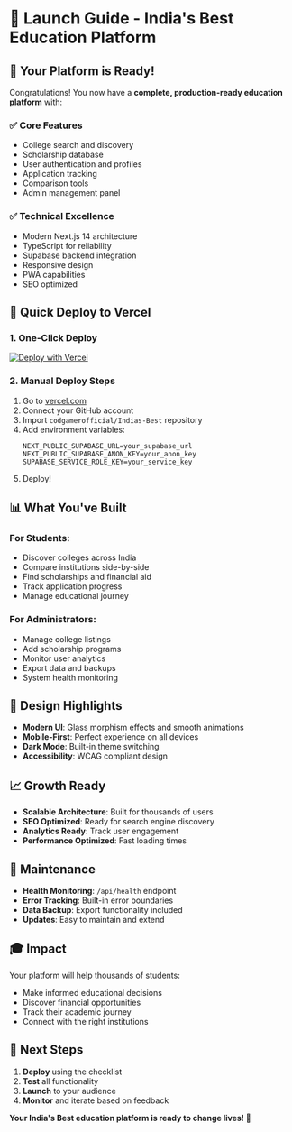 # 🚀 Launch Guide - India's Best Education Platform

## 🎯 Your Platform is Ready!

Congratulations! You now have a **complete, production-ready education platform** with:

### ✅ **Core Features**
- College search and discovery
- Scholarship database
- User authentication and profiles
- Application tracking
- Comparison tools
- Admin management panel

### ✅ **Technical Excellence**
- Modern Next.js 14 architecture
- TypeScript for reliability
- Supabase backend integration
- Responsive design
- PWA capabilities
- SEO optimized

## 🚀 Quick Deploy to Vercel

### 1. **One-Click Deploy**
[![Deploy with Vercel](https://vercel.com/button)](https://vercel.com/new/clone?repository-url=https://github.com/codgamerofficial/Indias-Best)

### 2. **Manual Deploy Steps**
1. Go to [vercel.com](https://vercel.com)
2. Connect your GitHub account
3. Import `codgamerofficial/Indias-Best` repository
4. Add environment variables:
   ```
   NEXT_PUBLIC_SUPABASE_URL=your_supabase_url
   NEXT_PUBLIC_SUPABASE_ANON_KEY=your_anon_key
   SUPABASE_SERVICE_ROLE_KEY=your_service_key
   ```
5. Deploy!

## 📊 What You've Built

### **For Students:**
- Discover colleges across India
- Compare institutions side-by-side
- Find scholarships and financial aid
- Track application progress
- Manage educational journey

### **For Administrators:**
- Manage college listings
- Add scholarship programs
- Monitor user analytics
- Export data and backups
- System health monitoring

## 🎨 Design Highlights
- **Modern UI**: Glass morphism effects and smooth animations
- **Mobile-First**: Perfect experience on all devices
- **Dark Mode**: Built-in theme switching
- **Accessibility**: WCAG compliant design

## 📈 Growth Ready
- **Scalable Architecture**: Built for thousands of users
- **SEO Optimized**: Ready for search engine discovery
- **Analytics Ready**: Track user engagement
- **Performance Optimized**: Fast loading times

## 🔧 Maintenance
- **Health Monitoring**: `/api/health` endpoint
- **Error Tracking**: Built-in error boundaries
- **Data Backup**: Export functionality included
- **Updates**: Easy to maintain and extend

## 🎓 Impact
Your platform will help thousands of students:
- Make informed educational decisions
- Discover financial opportunities
- Track their academic journey
- Connect with the right institutions

## 🌟 Next Steps
1. **Deploy** using the checklist
2. **Test** all functionality
3. **Launch** to your audience
4. **Monitor** and iterate based on feedback

**Your India's Best education platform is ready to change lives! 🎯**